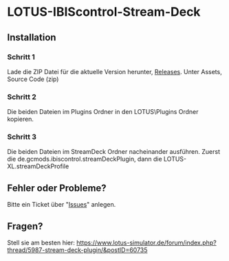 # LOTUS-IBIScontrol-Stream-Deck
 
## Installation
### Schritt 1
Lade die ZIP Datei für die aktuelle Version herunter, [Releases](https://github.com/gcWorld/LOTUS-IBIScontrol-Stream-Deck/releases).
Unter Assets, Source Code (zip)

### Schritt 2
Die beiden Dateien im Plugins Ordner in den LOTUS\Plugins Ordner kopieren.

### Schritt 3
Die beiden Dateien im StreamDeck Ordner nacheinander ausführen. Zuerst die de.gcmods.ibiscontrol.streamDeckPlugin, dann die LOTUS-XL.streamDeckProfile

## Fehler oder Probleme?
Bitte ein Ticket über "[Issues](https://github.com/gcWorld/LOTUS-IBIScontrol-Stream-Deck/issues)" anlegen.

## Fragen?
Stell sie am besten hier: https://www.lotus-simulator.de/forum/index.php?thread/5987-stream-deck-plugin/&postID=60735
